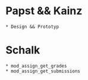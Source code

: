 # Papst && Kainz
    * Design && Prototyp

# Schalk
    * mod_assign_get_grades
    * mod_assign_get_submissions